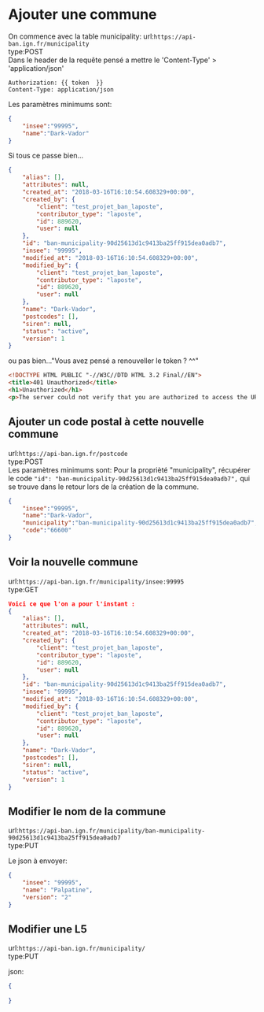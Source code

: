 # Ajouter une commune

On commence avec la table municipality:
url:`https://api-ban.ign.fr/municipality`  
type:POST  
Dans le header de la requête pensé a mettre le 'Content-Type' > 'application/json'  
```
Authorization: {{ token  }}
Content-Type: application/json
```

Les paramètres minimums sont:
```json
{
    "insee":"99995",
    "name":"Dark-Vador"
}
```

Si tous ce passe bien...
```json
{
	"alias": [],
	"attributes": null,
	"created_at": "2018-03-16T16:10:54.608329+00:00",
	"created_by": {
		"client": "test_projet_ban_laposte",
		"contributor_type": "laposte",
		"id": 889620,
		"user": null
	},
	"id": "ban-municipality-90d25613d1c9413ba25ff915dea0adb7",
	"insee": "99995",
	"modified_at": "2018-03-16T16:10:54.608329+00:00",
	"modified_by": {
		"client": "test_projet_ban_laposte",
		"contributor_type": "laposte",
		"id": 889620,
		"user": null
	},
	"name": "Dark-Vador",
	"postcodes": [],
	"siren": null,
	"status": "active",
	"version": 1
}
```
ou pas bien..."Vous avez pensé a renouveller le token ? ^^"
```html
<!DOCTYPE HTML PUBLIC "-//W3C//DTD HTML 3.2 Final//EN">
<title>401 Unauthorized</title>
<h1>Unauthorized</h1>
<p>The server could not verify that you are authorized to access the URL requested.  You either supplied the wrong credentials (e.g. a bad password), or your browser doesn't understand how to supply the credentials required.</p>
```

## Ajouter un code postal à cette nouvelle commune
url:`https://api-ban.ign.fr/postcode`  
type:POST  
Les paramètres minimums sont:
Pour la proprièté "municipality", récupérer le code `"id": "ban-municipality-90d25613d1c9413ba25ff915dea0adb7",` qui se trouve dans le retour lors de la création de la commune.
```json
{
	"insee":"99995",
	"name":"Dark-Vador",
	"municipality":"ban-municipality-90d25613d1c9413ba25ff915dea0adb7",
	"code":"66600"
}
```

## Voir la nouvelle commune
url:`https://api-ban.ign.fr/municipality/insee:99995`  
type:GET  

```json
Voici ce que l'on a pour l'instant :
{
	"alias": [],
	"attributes": null,
	"created_at": "2018-03-16T16:10:54.608329+00:00",
	"created_by": {
		"client": "test_projet_ban_laposte",
		"contributor_type": "laposte",
		"id": 889620,
		"user": null
	},
	"id": "ban-municipality-90d25613d1c9413ba25ff915dea0adb7",
	"insee": "99995",
	"modified_at": "2018-03-16T16:10:54.608329+00:00",
	"modified_by": {
		"client": "test_projet_ban_laposte",
		"contributor_type": "laposte",
		"id": 889620,
		"user": null
	},
	"name": "Dark-Vador",
	"postcodes": [],
	"siren": null,
	"status": "active",
	"version": 1
}
```
## Modifier le nom de la commune
url:`https://api-ban.ign.fr/municipality/ban-municipality-90d25613d1c9413ba25ff915dea0adb7`  
type:PUT  

Le json à envoyer:  
```json
{
	"insee": "99995",
	"name": "Palpatine",
	"version": "2" 
}
```

## Modifier une L5
url:`https://api-ban.ign.fr/municipality/`  
type:PUT  

json:
```json
{
    
}
```

